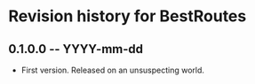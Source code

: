 # Revision history for BestRoutes

## 0.1.0.0  -- YYYY-mm-dd

* First version. Released on an unsuspecting world.
